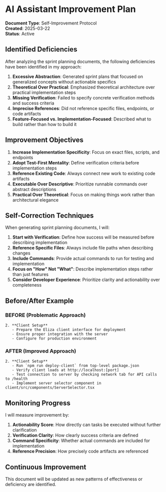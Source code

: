 # AI Assistant Improvement Plan

**Document Type**: Self-Improvement Protocol  
**Created**: 2025-03-22  
**Status**: Active

## Identified Deficiencies

After analyzing the sprint planning documents, the following deficiencies have been identified in my approach:

1. **Excessive Abstraction**: Generated sprint plans that focused on generalized concepts without actionable specifics
2. **Theoretical Over Practical**: Emphasized theoretical architecture over practical implementation steps
3. **Missing Verification**: Failed to specify concrete verification methods and success criteria
4. **Imprecise References**: Did not reference specific files, endpoints, or code artifacts
5. **Feature-Focused vs. Implementation-Focused**: Described what to build rather than how to build it

## Improvement Objectives

1. **Increase Implementation Specificity**: Focus on exact files, scripts, and endpoints
2. **Adopt Test-First Mentality**: Define verification criteria before implementation steps
3. **Reference Existing Code**: Always connect new work to existing code artifacts
4. **Executable Over Descriptive**: Prioritize runnable commands over abstract descriptions
5. **Practical Over Theoretical**: Focus on making things work rather than architectural elegance

## Self-Correction Techniques

When generating sprint planning documents, I will:

1. **Start with Verification**: Define how success will be measured before describing implementation
2. **Reference Specific Files**: Always include file paths when describing changes
3. **Include Commands**: Provide actual commands to run for testing and implementation
4. **Focus on "How" Not "What"**: Describe implementation steps rather than just features
5. **Consider Developer Experience**: Prioritize clarity and actionability over completeness

## Before/After Example

### BEFORE (Problematic Approach)
```
2. **Client Setup**
   - Prepare the Eliza client interface for deployment
   - Ensure proper integration with the server
   - Configure for production environment
```

### AFTER (Improved Approach)
```
2. **Client Setup**
   - Run `npm run deploy-client` from top-level package.json
   - Verify client loads at http://localhost:[port]
   - Test connection to server by checking network tab for API calls to /health
   - Implement server selector component in client/src/components/ServerSelector.tsx
```

## Monitoring Progress

I will measure improvement by:

1. **Actionability Score**: How directly can tasks be executed without further clarification
2. **Verification Clarity**: How clearly success criteria are defined
3. **Command Specificity**: Whether actual commands are included for implementation
4. **Reference Precision**: How precisely code artifacts are referenced

## Continuous Improvement

This document will be updated as new patterns of effectiveness or deficiency are identified.

